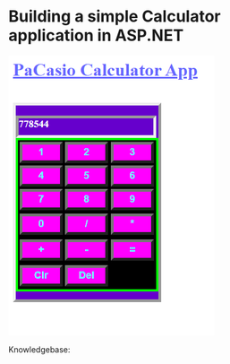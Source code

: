 <h1>Building a simple Calculator application in ASP.NET</h1>
<img src="https://github.com/Ngugisenior/Calculator/blob/master/Calculator/C%23pture.PNG" alt="Project Output">
<p>Knowledgebase: <pre><a href="https://dev.to/thepracticaldev/daily-challenge-10-calculator-23n7"></a></pre></p>
